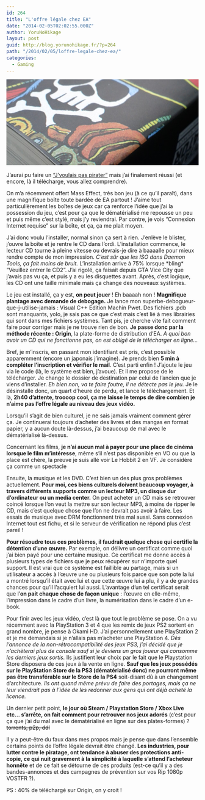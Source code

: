 ```yaml
---
id: 264
title: "L'offre légale chez EA"
date: "2014-02-05T02:02:55.000Z"
author: YoruNoHikage
layout: post
guid: http://blog.yorunohikage.fr/?p=264
path: "/2014/02/05/loffre-legale-chez-ea/"
categories:
  - Gaming
---
```

![Cover pirate](pirate-cover.jpg)

J’aurai pu faire un [“J’voulais pas pirater”](http://jvoulaispaspirater.tumblr.com/ "Un blog montrant les absurdités des offres légales") mais j’ai finalement réussi (et encore, là il télécharge, vous allez comprendre).

On m’a récemment offert Mass Effect, très bon jeu (à ce qu’il paraît), dans une magnifique boîte toute bardée de EA partout ! J’aime tout particulièrement les boîtes de jeux car ça renforce l’idée que j’ai la possession du jeu, c’est pour ça que le dématérialisé me repousse un peu et puis même c’est stylé, mais j’y reviendrai. Par contre, je vois “Connexion Internet requise” sur la boîte, et ça, ça me plait moyen.

J’ai donc voulu l’installer, normal sinon ça sert à rien. J’enlève le blister, j’ouvre la boîte et je rentre le CD dans l’ordi. L’installation commence, le lecteur CD tourne à pleine vitesse ou devrais-je dire à baaaalle pour mieux rendre compte de mon impression. _C’est sûr que les ISO dans Daemon Tools, ça fait moins de bruit._ L’installation arrive à 75% lorsque \*bling\* “Veuillez entrer le CD2”. J’ai rigolé, ça faisait depuis GTA Vice City que j’avais pas vu ça, et puis y a eu les disquettes avant. Après, c’est logique, les CD ont une taille minimale mais ça change des nouveaux systèmes.

Le jeu est installé, ça y est, **on peut jouer** ! Eh baaaah non ! **Magnifique plantage avec demande de debogage.** Je lance mon superbe-debogueur-que-j-utilise-jamais : Visual C++ Edition Machin Pwet. Des fichiers .pdb sont manquants, yolo, je sais pas ce que c’est mais c’est lié à mes librairies qui sont dans mes fichiers systèmes. Tant pis, je cherche vite fait comment faire pour corriger mais je ne trouve rien de bon. **Je passe donc par la méthode récente : Origin**, la plate-forme de distribution d’EA. _A quoi bon avoir un CD qui ne fonctionne pas, on est obligé de le télécharger en ligne…_

Bref, je m’inscris, en passant mon identifiant est pris, c’est possible apparemment (encore un japonais j’imagine). Je prends bien **5 min à compléter l’inscription et vérifier le mail**. C’est parti enfin ! J’ajoute le jeu via le code (là, le système est bien, j’avoue). Et il me propose de le télécharger. Je change le dossier de destination par celui de l’ancien que je viens d’installer. _Eh bien non, va te faire foutre, il ne détecte pas le jeu._ Je le désinstalle donc, un quart d’heure de perdu, et lance le téléchargement. Et là, **2h40 d’attente, troooop cool, ça me laisse le temps de dire combien je n’aime pas l’offre légale au niveau des jeux vidéo.**

Lorsqu’il s’agit de bien culturel, je ne sais jamais vraiment comment gérer ça. Je continuerai toujours d’acheter des livres et des mangas en format papier, y a aucun doute là-dessus, j’ai beaucoup de mal avec le dématérialisé là-dessus.

Concernant les films, **je n’ai aucun mal à payer pour une place de cinéma lorsque le film m’intéresse**, même s’il n’est pas disponible en VO ou que la place est chère, la preuve je suis allé voir Le Hobbit 2 en VF. Je considère ça comme un spectacle

Ensuite, la musique et les DVD. C’est bien un des plus gros problèmes actuellement. **Pour moi, ces biens culturels doivent beaucoup voyager, à travers différents supports comme un lecteur MP3, un disque dur d’ordinateur ou un media center.** On peut acheter un CD mais se retrouver coincé lorsque l’on veut la mettre sur son lecteur MP3, à moins de ripper le CD, mais c’est quelque chose que l’on ne devrait pas avoir à faire. Les essais de musique avec DRM fonctionnent très mal aussi. Sans connexion Internet tout est fichu, et si le serveur de vérification ne répond plus c’est pareil !

**Pour résoudre tous ces problèmes, il faudrait quelque chose qui certifie la détention d’une œuvre.** Par exemple, on délivre un certificat comme quoi j’ai bien payé pour une certaine musique. Ce certificat me donne accès à plusieurs types de fichiers que je peux récupérer sur n’importe quel support. Il est vrai que ce système est faillible au partage, mais si un utilisateur a accès à l’œuvre une ou plusieurs fois parce que son pote la lui a montré lorsqu’il était avec lui et que cette œuvre lui a plu, il y a de grandes chances pour qu’il l’acquiert lui aussi. L’avantage d’un tel certificat serait que l’**on pait chaque chose de façon unique** : l’œuvre en elle-même, l’impression dans le cadre d’un livre, la numérisation dans le cadre d’un e-book.

Pour finir avec les jeux vidéo, c’est là que tout le problème se pose. On a vu récemment avec la PlayStation 3 et 4 que les remix de jeux PS2 sortent en grand nombre, je pense à Okami HD. J’ai personnellement une PlayStation 2 et je me demandais si je n’allais pas m’acheter une PlayStation 4. _Dès l’annonce de la non-rétrocompatibilité des jeux PS3, j’ai décidé que je n’achèterai plus de console sauf si je deviens un gros joueur qui consomme les derniers jeux sortis._ Ils justifient leur choix par le fait que le Playstation Store disposera de ces jeux à la vente en ligne. **Sauf que les jeux possédés sur le PlayStation Store de la PS3 (dématérialisé donc) ne pourront même pas être transférable sur le Store de la PS4** soit-disant dû à un changement d’architecture. _Ils ont quand même prévu de faire des portages, mais ça ne leur viendrait pas à l’idée de les redonner aux gens qui ont déjà acheté la licence._

Un dernier petit point, **le jour où Steam / Playstation Store / Xbox Live etc… s’arrête, on fait comment pour retrouver nos jeux adorés** (c’est pour ça que j’ai du mal avec le dématérialisé en ligne sur des plates-formes) ? ~~torrents, p2p, ddl~~

Il y a peut-être du faux dans mes propos mais je pense que dans l’ensemble certains points de l’offre légale devrait être changé. **Les industries, pour lutter contre le piratage, ont tendance à abuser des protections anti-copie, ce qui nuit gravement à la simplicité à laquelle s’attend l’acheteur honnête** et de ce fait se détourne de ces produits (est-ce qu’il y a des bandes-annonces et des campagnes de prévention sur vos Rip 1080p VOSTFR ?).

PS : 40% de téléchargé sur Origin, on y croit !
